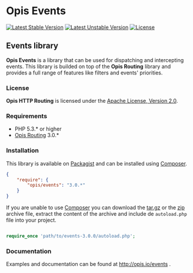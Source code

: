 Opis Events
===========
[![Latest Stable Version](https://poser.pugx.org/opis/events/version.png)](https://packagist.org/packages/opis/events)
[![Latest Unstable Version](https://poser.pugx.org/opis/events/v/unstable.png)](//packagist.org/packages/opis/events)
[![License](https://poser.pugx.org/opis/events/license.png)](https://packagist.org/packages/opis/events)

Events library
--------------
**Opis Events** is a library that can be used for dispatching and intercepting events. This library is
builded on top of the **Opis Routing** library and provides a full range of features like filters and
events' priorities. 

### License

**Opis HTTP Routing** is licensed under the [Apache License, Version 2.0](http://www.apache.org/licenses/LICENSE-2.0). 

### Requirements

* PHP 5.3.* or higher
* [Opis Routing](http://www.opis.io/routing) 3.0.*

### Installation

This library is available on [Packagist](https://packagist.org/packages/opis/events) and can be installed using [Composer](http://getcomposer.org).

```json
{
    "require": {
        "opis/events": "3.0.*"
    }
}
```

If you are unable to use [Composer](http://getcomposer.org) you can download the
[tar.gz](https://github.com/opis/events/archive/3.0.0.tar.gz) or the [zip](https://github.com/opis/events/archive/3.0.0.zip)
archive file, extract the content of the archive and include de `autoload.php` file into your project. 

```php

require_once 'path/to/events-3.0.0/autoload.php';

```

### Documentation

Examples and documentation can be found at http://opis.io/events .